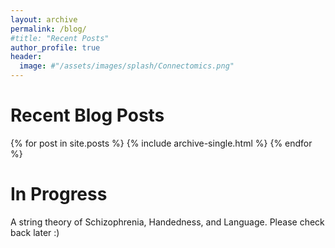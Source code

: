 ```yaml
---
layout: archive
permalink: /blog/
#title: "Recent Posts"
author_profile: true
header:
  image: #"/assets/images/splash/Connectomics.png"
---
```


<div style="text-align:left">
<H1> Recent Blog Posts </H1>
{% for post in site.posts %}
    {% include archive-single.html %}
{% endfor %}

<div style="text-align:left">
<H1> In Progress </H1>
A string theory of Schizophrenia, Handedness, and Language. Please check back later :)
